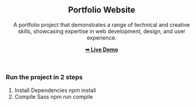 <div align="center">

  <h2 align="center">Portfolio Website</h2>

A portfolio project that demonstrates a
range of technical and creative skills, showcasing
expertise in web development, design, and user
experience.

<a href="https://stharaviportfolio.netlify.app/"><strong>➥ Live Demo</strong></a>

</div>

<br />

### Run the project in 2 steps
1. Install Dependencies
   <a>npm install<a/>
2. Compile Sass
   <a>npm run compile </a>

